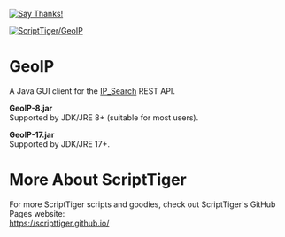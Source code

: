 [![Say Thanks!](https://img.shields.io/badge/Say%20Thanks-!-1EAEDB.svg)](https://docs.google.com/forms/d/e/1FAIpQLSfBEe5B_zo69OBk19l3hzvBmz3cOV6ol1ufjh0ER1q3-xd2Rg/viewform)

[![ScriptTiger/GeoIP](https://scripttiger.github.io/images/GeoIP-Interface.png)](https://github.com/ScriptTiger/GeoIP)

# GeoIP
A Java GUI client for the [IP_Search](https://github.com/ScriptTiger/goIP) REST API.

**GeoIP-8.jar**  
Supported by JDK/JRE 8+ (suitable for most users).

**GeoIP-17.jar**  
Supported by JDK/JRE 17+.

# More About ScriptTiger

For more ScriptTiger scripts and goodies, check out ScriptTiger's GitHub Pages website:  
https://scripttiger.github.io/
